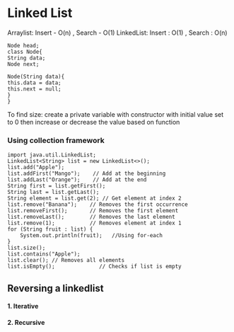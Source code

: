 # Linked List

Arraylist:
Insert - O(n) ,  Search - O(1)
LinkedList:
Insert : O(1) , Search : O(n)

``` syntax
Node head;
class Node{
String data;
Node next;

Node(String data){
this.data = data;
this.next = null;
}
}
```
To find size:
create a private variable with constructor with initial value set to 0 then increase or decrease the value based on function

### Using collection framework

``` syntax
import java.util.LinkedList;
LinkedList<String> list = new LinkedList<>();
list.add("Apple");
list.addFirst("Mango");    // Add at the beginning
list.addLast("Orange");    // Add at the end
String first = list.getFirst();
String last = list.getLast();
String element = list.get(2); // Get element at index 2
list.remove("Banana");    // Removes the first occurrence
list.removeFirst();       // Removes the first element
list.removeLast();        // Removes the last element
list.remove(1);           // Removes element at index 1
for (String fruit : list) {
    System.out.println(fruit);   //Using for-each
}
list.size();
list.contains("Apple");
list.clear(); // Removes all elements
list.isEmpty();              // Checks if list is empty
```

## Reversing a linkedlist

#### 1. Iterative 
#### 2. Recursive
